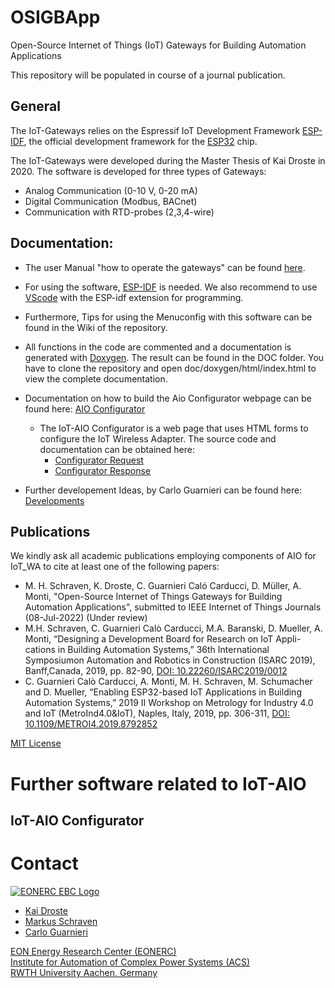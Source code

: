 # OSIGBApp
Open-Source Internet of Things (IoT) Gateways for Building Automation Applications

This repository will be populated in course of a journal publication.

<!-- openocd -f board/esp32-wrover-kit-3.3v.cfg -->

## General

The IoT-Gateways relies on the Espressif IoT Development Framework [ESP-IDF](https://github.com/espressif/esp-idf), the official development framework for the [ESP32](https://espressif.com/en/products/hardware/esp32/overview) chip.

The IoT-Gateways were developed during the Master Thesis of Kai Droste in 2020. 
The software is developed for three types of Gateways:

- Analog Communication (0-10 V, 0-20 mA)
- Digital Communication (Modbus, BACnet)
- Communication with RTD-probes (2,3,4-wire)

## Documentation:
- The user Manual "how to operate the gateways" can be found [here](Documentation/manual.pdf). 
- For using the software, [ESP-IDF](https://github.com/espressif/esp-idf) is needed. We also recommend to use [VScode](https://code.visualstudio.com/) with the ESP-idf extension for programming.
- Furthermore, Tips for using the Menuconfig with this software can be found in the Wiki of the repository.
- All functions in the code are commented and a documentation is generated with [Doxygen](https://github.com/doxygen/doxygen). The result can be found in the DOC folder. You have to clone the repository and open doc/doxygen/html/index.html to view the complete documentation.

- Documentation on how to build the Aio Configurator webpage can be found here: [AIO Configurator](Firmware/doc/aio_configurator.md)
  - The IoT-AIO Configurator is a web page that uses HTML forms to configure the IoT Wireless Adapter.
    The source code and documentation can be obtained here:
      - [Configurator Request](Firmware/doc/markdown/aio_configurator_request.html)
      - [Configurator Response](Firmware/doc/markdown/aio_configurator_response.html)
     
- Further developement Ideas, by Carlo Guarnieri can be found here: [Developments](Firmware/doc/developments.md)

## Publications
We kindly ask all academic publications employing components of AIO for IoT_WA to cite at least one of the following papers:


<!--  - Kai Droste "[Development of a cloud controlled building automation and comparison with the current state of the art](https://git-ce.rwth-aachen.de/ebc/projects/ebc0449_bmwi_nextgenbat_ga/iot-development/iot-development.dissemination/theses/development-of-a-cloud-controlled-building-automation-and-comparison-with-the-current-state-of-the-art)", 2020 Masterthesis   -->
- M. H. Schraven, K. Droste, C. Guarnieri Caló Carducci, D. Müller, A. Monti, "Open-Source Internet of Things Gateways for Building Automation Applications", submitted to IEEE Internet of Things Journals (08-Jul-2022) (Under review)
- M.H. Schraven, C. Guarnieri Calò Carducci, M.A. Baranski, D. Mueller, A. Monti, “Designing a Development Board for Research on IoT Appli-cations in Building Automation Systems,” 36th International Symposiumon  Automation  and  Robotics  in  Construction  (ISARC  2019),  Banff,Canada, 2019, pp. 82-90, [DOI: 10.22260/ISARC2019/0012](https://doi.org/10.22260/ISARC2019/0012)
- C. Guarnieri Calò Carducci, A. Monti, M. H. Schraven, M. Schumacher and D. Mueller, “Enabling ESP32-based IoT Applications in Building Automation Systems,” 2019 II Workshop on Metrology for Industry 4.0 and IoT (MetroInd4.0&IoT), Naples, Italy, 2019, pp. 306-311, [DOI: 10.1109/METROI4.2019.8792852](https://doi.org/10.1109/METROI4.2019.8792852)

[MIT License](https://github.com/RWTH-EBC/OSIGBApp/blob/main/LICENSE)

# Further software related to IoT-AIO

## IoT-AIO Configurator



# Contact
[![EONERC EBC Logo](doc/eonerc_logo.png)](http://www.ebc.eonerc.rwth-aachen.de)

- [Kai Droste](mailto:kai.droste@eonerc.rwth-aachen.de)
- [Markus Schraven](mailto:mschrave@eonerc.rwth-aachen.de)
- [Carlo Guarnieri](mailto:cguarnieri@eonerc.rwth-aachen.de)

[EON Energy Research Center (EONERC)](http://www.eonerc.rwth-aachen.de)  
[Institute for Automation of Complex Power Systems (ACS)](http://www.acs.eonerc.rwth-aachen.de)  
[RWTH University Aachen, Germany](http://www.rwth-aachen.de)  
